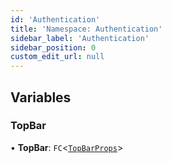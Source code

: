```yaml
---
id: 'Authentication'
title: 'Namespace: Authentication'
sidebar_label: 'Authentication'
sidebar_position: 0
custom_edit_url: null
---
```


## Variables

### TopBar

• **TopBar**: `FC`<[`TopBarProps`](../modules.md#topbarprops-2)\>
